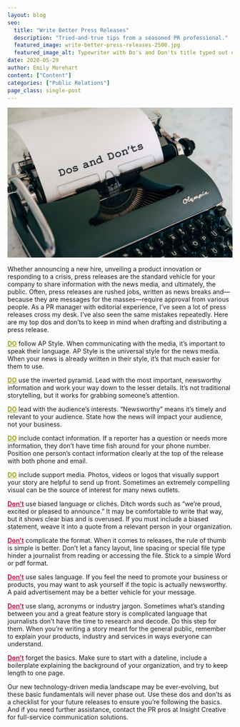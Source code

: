 ```yaml
---
layout: blog
seo:
  title: "Write Better Press Releases"
  description: "Tried-and-true tips from a seasoned PR professional."
  featured_image: write-better-press-releases-2500.jpg
  featured_image_alt: Typewriter with Do's and Don'ts title typed out on a piece of paper
date: 2020-05-29
author: Emily Morehart
content: ["Content"]
categories: ["Public Relations"]
page_class: single-post
---
```


![Typewriter with Do's and Don'ts title typed out on a piece of paper](write-better-press-releases-2500.jpg)

Whether announcing a new hire, unveiling a product innovation or responding to a crisis, press releases are the standard vehicle for your company to share information with the news media, and ultimately, the public. Often, press releases are rushed jobs, written as news breaks and—because they are messages for the masses—require approval from various people. As a PR manager with editorial experience, I’ve seen a lot of press releases cross my desk. I’ve also seen the same mistakes repeatedly. Here are my top dos and don’ts to keep in mind when drafting and distributing a press release.

<span style="color:#a3a510; text-decoration: underline; font-weight: 700;">DO</span> follow AP Style. When communicating with the media, it’s important to speak their language. AP Style is the universal style for the news media. When your news is already written in their style, it’s that much easier for them to use.

<span style="color:#a3a510; text-decoration: underline; font-weight: 700;">DO</span> use the inverted pyramid. Lead with the most important, newsworthy information and work your way down to the lesser details. It’s not traditional storytelling, but it works for grabbing someone’s attention.

<span style="color:#a3a510; text-decoration: underline; font-weight: 700;">DO</span> lead with the audience’s interests. “Newsworthy” means it’s timely and relevant to your audience. State how the news will impact your audience, not your business.

<span style="color:#a3a510; text-decoration: underline; font-weight: 700;">DO</span> include contact information. If a reporter has a question or needs more information, they don’t have time fish around for your phone number. Position one person’s contact information clearly at the top of the release with both phone and email.

<span style="color:#a3a510; text-decoration: underline; font-weight: 700;">DO</span> include support media. Photos, videos or logos that visually support your story are helpful to send up front. Sometimes an extremely compelling visual can be the source of interest for many news outlets.

<span style="color:#d31145; text-decoration: underline; font-weight: 700;">Don’t</span> use biased language or clichés. Ditch words such as “we’re proud, excited or pleased to announce.” It may be comfortable to write that way, but it shows clear bias and is overused. If you must include a biased statement, weave it into a quote from a relevant person in your organization.

<span style="color:#d31145; text-decoration: underline; font-weight: 700;">Don’t</span> complicate the format. When it comes to releases, the rule of thumb is simple is better. Don’t let a fancy layout, line spacing or special file type hinder a journalist from reading or accessing the file. Stick to a simple Word or pdf format.

<span style="color:#d31145; text-decoration: underline; font-weight: 700;">Don’t</span> use sales language. If you feel the need to promote your business or products, you may want to ask yourself if the topic is actually newsworthy. A paid advertisement may be a better vehicle for your message.

<span style="color:#d31145; text-decoration: underline; font-weight: 700;">Don’t</span> use slang, acronyms or industry jargon. Sometimes what’s standing between you and a great feature story is complicated language that journalists don’t have the time to research and decode. Do this step for them. When you’re writing a story meant for the general public, remember to explain your products, industry and services in ways everyone can understand.

<span style="color:#d31145; text-decoration: underline; font-weight: 700;">Don’t</span> forget the basics. Make sure to start with a dateline, include a boilerplate explaining the background of your organization, and try to keep length to one page.

Our new technology-driven media landscape may be ever-evolving, but these basic fundamentals will never phase out. Use these dos and don’ts as a checklist for your future releases to ensure you’re following the basics. And if you need further assistance, contact the PR pros at Insight Creative for full-service communication solutions.
